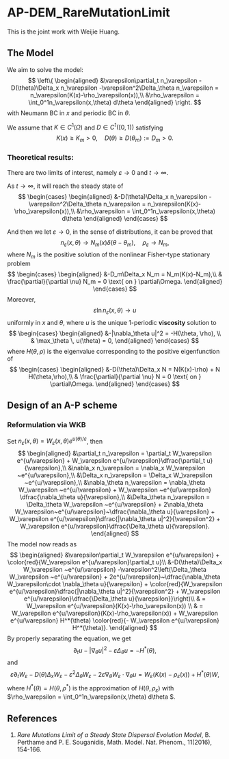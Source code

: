 # AP-DEM_RareMutationLimit
This is the joint work with Weijie Huang.

## The Model
We aim to solve the model:
$$
\left\{
\begin{aligned}
&\varepsilon\partial_t n_\varepsilon -D(\theta)\Delta_x n_\varepsilon -\varepsilon^2\Delta_\theta n_\varepsilon = n_\varepsilon(K(x)-\rho_\varepsilon(x)),\\
&\rho_\varepsilon = \int_0^1n_\varepsilon(x,\theta) d\theta
\end{aligned}
\right.
$$
with Neumann BC in $x$ and periodic BC in $\theta$. 

We assume that $K\in C^1(\Omega)$ and $D\in C^1([0,1))$ satisfying 
$$
K(x)\ge K_m>0, \quad D(\theta)\ge D(\theta_m):=D_m>0.
$$

### Theoretical results:
There are two limits of interest, namely $\varepsilon\to 0$ and $t\to \infty$. 

As $t\to\infty$, it will reach the steady state of  
$$
	\begin{cases}
	\begin{aligned}
&-D(\theta)\Delta_x n_\varepsilon -\varepsilon^2\Delta_\theta n_\varepsilon = n_\varepsilon(K(x)-\rho_\varepsilon(x)),\\
&\rho_\varepsilon = \int_0^1n_\varepsilon(x,\theta) d\theta
	\end{aligned}
	\end{cases}
$$

And then we let $\varepsilon\to0$, in the sense of distributions, it can be proved that 
$$
	n_\varepsilon(x,\theta) \to N_m(x) \delta(\theta-\theta_m), \quad \rho_\varepsilon \to N_m,
$$ 
where $N_m$ is the positive solution of the nonlinear Fisher-type stationary problem
$$
	\begin{cases}
	\begin{aligned}
&-D_m\Delta_x N_m  = N_m(K(x)-N_m),\\
& \frac{\partial}{\partial \nu} N_m = 0 \text{ on } \partial\Omega.
	\end{aligned}
	\end{cases}
$$
Moreover, 
$$
	\varepsilon \ln n_\varepsilon(x,\theta) \to u
$$
uniformly in $x$ and $\theta$, where $u$ is the unique 1-periodic **viscosity** solution to 
$$
\begin{cases}
\begin{aligned}
&-|\nabla_\theta u|^2 = -H(\theta, \rho), \\
& \max_\theta \, u(\theta) = 0, 
\end{aligned}
\end{cases}
$$
where $H(\theta,\rho)$ is the eigenvalue corresponding to the positive eigenfunction of 
$$
	\begin{cases}
	\begin{aligned}
&-D(\theta)\Delta_x N  = N(K(x)-\rho) + N H(\theta,\rho),\\
& \frac{\partial}{\partial \nu} N = 0 \text{ on } \partial\Omega.
	\end{aligned}
	\end{cases}
$$


## Design of an A-P scheme

### Reformulation via WKB

Set $n_\varepsilon(x,\theta) = W_\varepsilon(x,\theta) e^{u(\theta)/\varepsilon}$, then
$$
\begin{aligned}
&\partial_t n_\varepsilon = \partial_t W_\varepsilon e^{u/\varepsilon} + W_\varepsilon e^{u/\varepsilon}\dfrac{\partial_t u}{\varepsilon},\\
&\nabla_x n_\varepsilon = \nabla_x W_\varepsilon ~e^{u/\varepsilon},\\
&\Delta_x n_\varepsilon = \Delta_x W_\varepsilon ~e^{u/\varepsilon},\\
&\nabla_\theta n_\varepsilon = \nabla_\theta W_\varepsilon ~e^{u/\varepsilon} + W_\varepsilon ~e^{u/\varepsilon} \dfrac{\nabla_\theta u}{\varepsilon},\\
&\Delta_\theta n_\varepsilon = \Delta_\theta W_\varepsilon ~e^{u/\varepsilon} + 2\nabla_\theta W_\varepsilon~e^{u/\varepsilon}~\dfrac{\nabla_\theta u}{\varepsilon} + W_\varepsilon e^{u/\varepsilon}\dfrac{|\nabla_\theta u|^2}{\varepsilon^2} + W_\varepsilon e^{u/\varepsilon}\dfrac{\Delta_\theta u}{\varepsilon}.
\end{aligned}
$$
The model now reads as 
$$
\begin{aligned}
&\varepsilon\partial_t W_\varepsilon e^{u/\varepsilon} + \color{red}{W_\varepsilon e^{u/\varepsilon}\partial_t u}\\
&-D(\theta)\Delta_x W_\varepsilon ~e^{u/\varepsilon} -\varepsilon^2\left(\Delta_\theta W_\varepsilon ~e^{u/\varepsilon} + 2e^{u/\varepsilon}~\dfrac{\nabla_\theta W_\varepsilon\cdot \nabla_\theta u}{\varepsilon} + \color{red}{W_\varepsilon e^{u/\varepsilon}\dfrac{|\nabla_\theta u|^2}{\varepsilon^2} + W_\varepsilon e^{u/\varepsilon}\dfrac{\Delta_\theta u}{\varepsilon}}\right)\\
& = W_\varepsilon e^{u/\varepsilon}(K(x)-\rho_\varepsilon(x)) \\
& = W_\varepsilon e^{u/\varepsilon}(K(x)-\rho_\varepsilon(x)) + W_\varepsilon e^{u/\varepsilon} H^*(\theta) \color{red}{- W_\varepsilon e^{u/\varepsilon} H^*(\theta)}.
\end{aligned}
$$
By properly separating the equation, we get
$$
	\partial_t u - |\nabla_\theta u|^2 - \varepsilon \Delta_\theta u = -H^*(\theta),
$$
and 
$$
\varepsilon\partial_t W_\varepsilon-D(\theta)\Delta_x W_\varepsilon -\varepsilon^2\Delta_\theta W_\varepsilon - 2\varepsilon\nabla_\theta W_\varepsilon\cdot \nabla_\theta u = W_\varepsilon (K(x)-\rho_\varepsilon(x)) + H^*(\theta) W,
$$
where $H^*(\theta)=H(\theta,\rho^*)$ is the approximation of $H(\theta, \rho_\varepsilon)$ with $\rho_\varepsilon = \int_0^1n_\varepsilon(x,\theta) d\theta $.




## References
1. *Rare Mutations Limit of a Steady State Dispersal Evolution Model*, B. Perthame and P. E. Souganidis, Math. Model. Nat. Phenom., 11(2016), 154-166.

